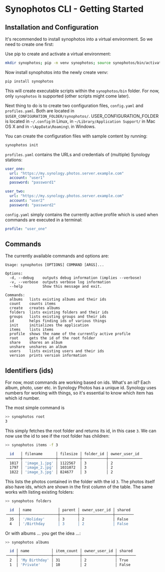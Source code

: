 
# Synophotos CLI - Getting Started

## Installation and Configuration

It's recommended to install synophotos into a virtual environment. So we need to create one first:

Use pip to create and activate a virtual environment:

```bash
mkdir synophotos; pip -m venv synophotos; source synophotos/bin/activate
```

Now install synophotos into the newly create venv:

```bash
pip install synophotos
```

This will create executable scripts within the `synophotos/bin` folder. For now, only `synophotos` is supported
(other scripts might come later).

Next thing to do is to create two configuration files, `config.yaml` and `profiles.yaml`. Both are located in
`$USER_CONFIGURATION_FOLDER/synophotos/`. USER_CONFIGURATION_FOLDER is located in `~/.config` in Linux,
in `~/Library/Application Support/` in Mac OS X and in `~\AppData\Roaming\` in Windows.

You can create the configuration files with sample content by running:

```bash
synophotos init
```

`profiles.yaml` contains the URLs and credentials of (multiple) Synology stations:

```yaml
user_one:
  url: "https://my.synology.photos.server.example.com"
  account: "user1"
  password: "password1"

user_two:
  url: "https://my.synology.photos.server.example.com"
  account: "user2"
  password: "password2"
```

`config.yaml` simply contains the currently active profile which is used when commands are executed in a terminal:

```yaml
profile: "user_one"
```

## Commands

The currently available commands and options are:

```
Usage: synophotos [OPTIONS] COMMAND [ARGS]...

Options:
  -d, --debug    outputs debug information (implies --verbose)
  -v, --verbose  outputs verbose log information
  --help         Show this message and exit.

Commands:
  albums   lists existing albums and their ids
  count    counts items
  create   creates albums
  folders  lists existing folders and their ids
  groups   lists existing groups and their ids
  id       helps finding ids of various things
  init     initializes the application
  items    lists items
  profile  shows the name of the currently active profile
  root     gets the id of the root folder
  share    shares an album
  unshare  unshares an album
  users    lists existing users and their ids
  version  prints version information
```

## Identifiers (ids)

For now, most commands are working based on ids. What's an id? Each album, photo, user etc. in Synology Photos
has a unique id. Synology uses numbers for working with things, so it's essential to know which item has which
id number.

The most simple command is

```bash
>> synophotos root
3
```

This simply fetches the root folder and returns its id, in this case `3`. We can now use the id to see if the root folder
has children:

```bash
>> synophotos items -f 3

  id   │ filename      │ filesize │ folder_id │ owner_user_id
╶──────┼───────────────┼──────────┼───────────┼───────────────╴
  1817 │ 'image_1.jpg' │ 1122567  │ 3         │ 2
  1797 │ 'image_2.jpg' │ 1031072  │ 3         │ 2
  1822 │ 'image_3.jpg' │ 824677   │ 3         │ 2
```

This lists the photos contained in the folder with the id `3`. The photos itself also have ids, which are shown in the
first column of the table. The same works with listing existing folders:

```bash
>> synophotos folders

  id  │ name            │ parent │ owner_user_id │ shared
╶─────┼─────────────────┼────────┼───────────────┼────────╴
  35  │ '/Holiday'      │ 3      │ 2             │ False
  4   │ '/Birthday      │ 3      │ 2             │ False
```

Or with albums ... you get the idea ...:

```bash
>> synophotos albums

  id │ name          │ item_count │ owner_user_id │ shared
╶────┼───────────────┼────────────┼───────────────┼────────╴
  2  │ 'My Birthday' │ 31         │ 2             │ True
  1  │ 'Private'     │ 10         │ 2             │ False
```
